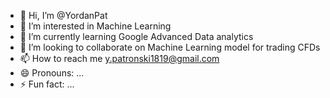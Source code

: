- 👋 Hi, I’m @YordanPat
- 👀 I’m interested in Machine Learning
- 🌱 I’m currently learning Google Advanced Data analytics
- 💞️ I’m looking to collaborate on Machine Learning model for trading CFDs
- 📫 How to reach me y.patronski1819@gmail.com
- 😄 Pronouns: ...
- ⚡ Fun fact: ...

<!---
YordanPat/YordanPat is a ✨ special ✨ repository because its `README.md` (this file) appears on your GitHub profile.
You can click the Preview link to take a look at your changes.
--->

